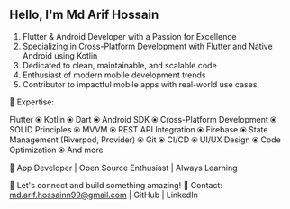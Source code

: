 Hello, I'm Md Arif Hossain
------------------------------------------------------------------------------------------------------------------
1. Flutter & Android Developer with a Passion for Excellence
2. Specializing in Cross-Platform Development with Flutter and Native Android using Kotlin
3. Dedicated to clean, maintainable, and scalable code
4. Enthusiast of modern mobile development trends
5. Contributor to impactful mobile apps with real-world use cases

🔧 Expertise:

Flutter ⦿ Kotlin ⦿ Dart ⦿ Android SDK ⦿ Cross-Platform Development ⦿ SOLID Principles ⦿ MVVM ⦿ REST API Integration ⦿ Firebase ⦿ State Management (Riverpod, Provider) ⦿ Git ⦿ CI/CD ⦿ UI/UX Design ⦿ Code Optimization ⦿ And more

🌟 App Developer | Open Source Enthusiast | Always Learning

🤝 Let's connect and build something amazing!
📧 Contact: md.arif.hossainn99@gmail.com | GitHub | LinkedIn
